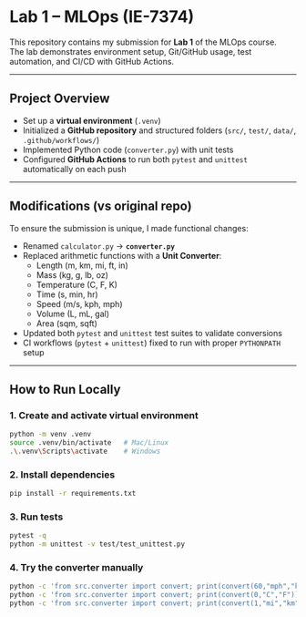 # Lab 1 – MLOps (IE-7374)

This repository contains my submission for **Lab 1** of the MLOps course.  
The lab demonstrates environment setup, Git/GitHub usage, test automation, and CI/CD with GitHub Actions.

---

##  Project Overview
- Set up a **virtual environment** (`.venv`)  
- Initialized a **GitHub repository** and structured folders (`src/`, `test/`, `data/`, `.github/workflows/`)  
- Implemented Python code (`converter.py`) with unit tests  
- Configured **GitHub Actions** to run both `pytest` and `unittest` automatically on each push  

---

##  Modifications (vs original repo)
To ensure the submission is unique, I made functional changes:
- Renamed `calculator.py` → **`converter.py`**
- Replaced arithmetic functions with a **Unit Converter**:
  - Length (m, km, mi, ft, in)
  - Mass (kg, g, lb, oz)
  - Temperature (C, F, K)
  - Time (s, min, hr)
  - Speed (m/s, kph, mph)
  - Volume (L, mL, gal)
  - Area (sqm, sqft)
- Updated both `pytest` and `unittest` test suites to validate conversions
- CI workflows (`pytest` + `unittest`) fixed to run with proper `PYTHONPATH` setup

---

##  How to Run Locally

### 1. Create and activate virtual environment
```bash
python -m venv .venv
source .venv/bin/activate   # Mac/Linux
.\.venv\Scripts\activate    # Windows
```

### 2. Install dependencies
```bash
pip install -r requirements.txt
```

### 3. Run tests
```bash
pytest -q
python -m unittest -v test/test_unittest.py
```

### 4. Try the converter manually
```bash
python -c 'from src.converter import convert; print(convert(60,"mph","kph"))'  # 96.56064
python -c 'from src.converter import convert; print(convert(0,"C","F"))'      # 32.0
python -c 'from src.converter import convert; print(convert(1,"mi","km"))'    # 1.609344
```
